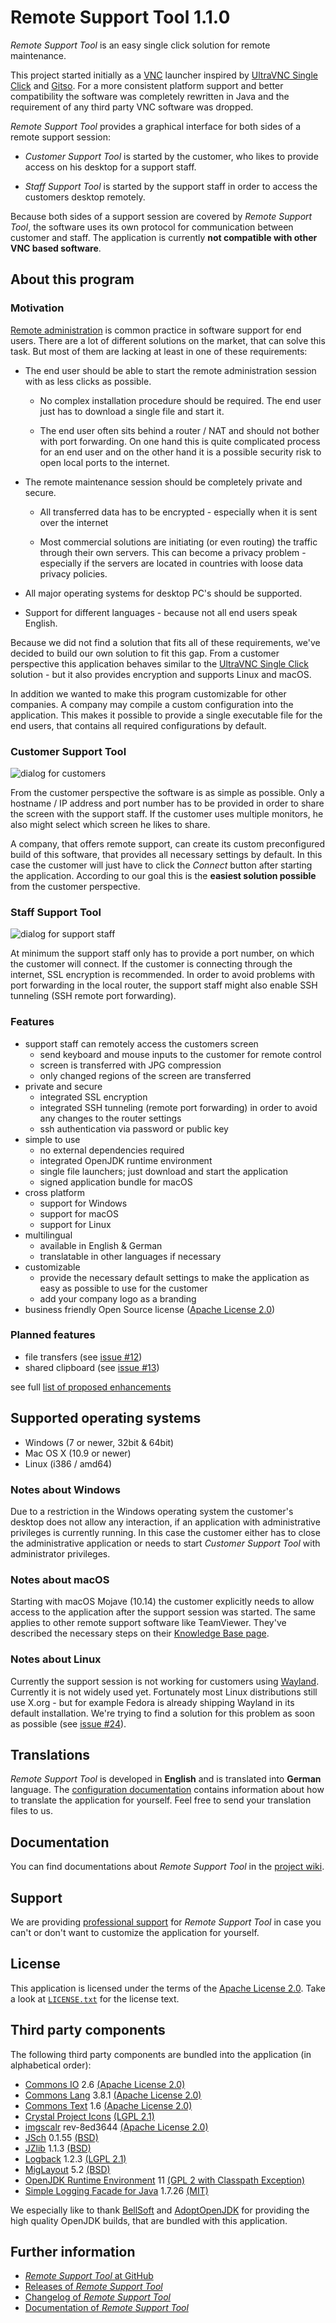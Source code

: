 Remote Support Tool 1.1.0
=========================

*Remote Support Tool* is an easy single click solution for remote maintenance.

This project started initially as a [VNC](https://en.wikipedia.org/wiki/Virtual_Network_Computing) launcher inspired by [UltraVNC Single Click](http://www.uvnc.com/products/uvnc-sc.html) and [Gitso](https://code.google.com/p/gitso/). For a more consistent platform support and better compatibility the software was completely rewritten in Java and the requirement of any third party VNC software was dropped.

*Remote Support Tool* provides a graphical interface for both sides of a remote support session:

-   *Customer Support Tool* is started by the customer, who likes to provide access on his desktop for a support staff.

-   *Staff Support Tool* is started by the support staff in order to access the customers desktop remotely. 

Because both sides of a support session are covered by *Remote Support Tool*, the software uses its own protocol for communication between customer and staff. The application is currently **not compatible with other VNC based software**. 


About this program
------------------


### Motivation

[Remote administration](https://en.wikipedia.org/wiki/Remote_administration) is common practice in software support for end users. There are a lot of different solutions on the market, that can solve this task. But most of them are lacking at least in one of these requirements:

-   The end user should be able to start the remote administration session with as less clicks as possible.

    -   No complex installation procedure should be required. The end user just has to download a single file and start it.

    -   The end user often sits behind a router / NAT and should not bother with port forwarding. On one hand this is quite complicated process for an end user and on the other hand it is a possible security risk to open local ports to the internet.

-   The remote maintenance session should be completely private and secure.

    -   All transferred data has to be encrypted - especially when it is sent over the internet

    -   Most commercial solutions are initiating (or even routing) the traffic through their own servers. This can become a privacy problem - especially if the servers are located in countries with loose data privacy policies.

-   All major operating systems for desktop PC's should be supported.

-   Support for different languages - because not all end users speak English.

Because we did not find a solution that fits all of these requirements, we've decided to build our own solution to fit this gap. From a customer perspective this application behaves similar to the [UltraVNC Single Click](http://www.uvnc.com/products/uvnc-sc.html) solution - but it also provides encryption and supports Linux and macOS.

In addition we wanted to make this program customizable for other companies. A company may compile a custom configuration into the application. This makes it possible to provide a single executable file for the end users, that contains all required configurations by default.


### Customer Support Tool

![dialog for customers](share/screenshots/customer-window.png)

From the customer perspective the software is as simple as possible. Only a hostname / IP address and port number has to be provided in order to share the screen with the support staff. If the customer uses multiple monitors, he also might select which screen he likes to share.

A company, that offers remote support, can create its custom preconfigured build of this software, that provides all necessary settings by default. In this case the customer will just have to click the *Connect* button after starting the application. According to our goal this is the **easiest solution possible** from the customer perspective.


### Staff Support Tool

![dialog for support staff](share/screenshots/staff-window.png)

At minimum the support staff only has to provide a port number, on which the customer will connect. If the customer is connecting through the internet, SSL encryption is recommended. In order to avoid problems with port forwarding in the local router, the support staff might also enable SSH tunneling (SSH remote port forwarding).


### Features

-   support staff can remotely access the customers screen
    -   send keyboard and mouse inputs to the customer for remote control
    -   screen is transferred with JPG compression
    -   only changed regions of the screen are transferred
-   private and secure
    -   integrated SSL encryption
    -   integrated SSH tunneling (remote port forwarding) in order to avoid any 
        changes to the router settings
    -   ssh authentication via password or public key
-   simple to use
    -   no external dependencies required
    -   integrated OpenJDK runtime environment 
    -   single file launchers; just download and start the application
    -   signed application bundle for macOS
-   cross platform 
    -   support for Windows
    -   support for macOS
    -   support for Linux
-   multilingual
    -   available in English & German
    -   translatable in other languages if necessary
-   customizable
    -   provide the necessary default settings to make the application as easy
        as possible to use for the customer
    -   add your company logo as a branding
-   business friendly Open Source license 
    ([Apache License 2.0](https://www.apache.org/licenses/LICENSE-2.0.html))
    
    
### Planned features

-   file transfers 
    (see [issue #12](https://github.com/OpenIndex/RemoteSupportTool/issues/12))
-   shared clipboard 
    (see [issue #13](https://github.com/OpenIndex/RemoteSupportTool/issues/13))

see full [list of proposed enhancements](https://github.com/OpenIndex/RemoteSupportTool/issues?q=is%3Aissue+is%3Aopen+label%3Aenhancement)


Supported operating systems
---------------------------

-   Windows (7 or newer, 32bit & 64bit) 
-   Mac OS X (10.9 or newer)
-   Linux (i386 / amd64)


### Notes about Windows

Due to a restriction in the Windows operating system the customer's desktop does not allow any interaction, if an application with administrative privileges is currently running. In this case the customer either has to close the administrative application or needs to start *Customer Support Tool* with administrator privileges.


### Notes about macOS

Starting with macOS Mojave (10.14) the customer explicitly needs to allow access to the application after the support session was started. The same applies to other remote support software like TeamViewer. They've described the necessary steps on their [Knowledge Base page](https://community.teamviewer.com/t5/Knowledge-Base/How-to-control-a-Mac-running-macOS-10-14-Mojave/ta-p/44699).


### Notes about Linux

Currently the support session is not working for customers using [Wayland](https://en.wikipedia.org/wiki/Wayland_(display_server_protocol)). Currently it is not widely used yet. Fortunately most Linux distributions still use X.org - but for example Fedora is already shipping Wayland in its default installation. We're trying to find a solution for this problem as soon as possible (see [issue #24](https://github.com/OpenIndex/RemoteSupportTool/issues/24)). 


Translations
------------

*Remote Support Tool* is developed in **English** and is translated into **German** language. The [configuration documentation](https://github.com/OpenIndex/RemoteSupportTool/wiki/Configuration) contains information about how to translate the application for yourself. Feel free to send your translation files to us.


Documentation
-------------

You can find documentations about *Remote Support Tool* in the [project wiki](https://github.com/OpenIndex/RemoteSupportTool/wiki).


Support
-------

We are providing [professional support](https://github.com/OpenIndex/RemoteSupportTool/wiki/Service) for *Remote Support Tool* in case you can't or don't want to customize the application for yourself. 


License
-------

This application is licensed under the terms of the [Apache License 2.0](https://www.apache.org/licenses/LICENSE-2.0.html). Take a look at [`LICENSE.txt`](LICENSE.txt) for the license text.


Third party components
----------------------

The following third party components are bundled into the application (in alphabetical order):

-   [Commons IO](https://commons.apache.org/io/) 2.6
    [(Apache License 2.0)](https://raw.githubusercontent.com/apache/commons-io/master/LICENSE.txt)
-   [Commons Lang](https://commons.apache.org/lang/) 3.8.1
    [(Apache License 2.0)](https://raw.githubusercontent.com/apache/commons-lang/master/LICENSE.txt)
-   [Commons Text](https://commons.apache.org/text/) 1.6
    [(Apache License 2.0)](https://raw.githubusercontent.com/apache/commons-text/master/LICENSE.txt)
-   [Crystal Project Icons](https://github.com/pinhead84/crystal-project)
    [(LGPL 2.1)](https://web.archive.org/web/20101122171611/http://everaldo.com/crystal/?action=license)
-   [imgscalr](https://github.com/rkalla/imgscalr) rev-8ed3644
    [(Apache License 2.0)](https://raw.githubusercontent.com/rkalla/imgscalr/master/LICENSE)
-   [JSch](http://www.jcraft.com/jsch/) 0.1.55
    [(BSD)](http://www.jcraft.com/jsch/LICENSE.txt)
-   [JZlib](http://www.jcraft.com/jzlib/) 1.1.3
    [(BSD)](http://www.jcraft.com/jzlib/LICENSE.txt)
-   [Logback](https://logback.qos.ch/) 1.2.3
    [(LGPL 2.1)](https://logback.qos.ch/license.html)
-   [MigLayout](http://miglayout.com/) 5.2
    [(BSD)](https://raw.githubusercontent.com/mikaelgrev/miglayout/master/src/site/resources/docs/license.txt)
-   [OpenJDK Runtime Environment](https://openjdk.java.net/) 11
    [(GPL 2 with Classpath Exception)](https://openjdk.java.net/legal/gplv2+ce.html)
-   [Simple Logging Facade for Java](https://www.slf4j.org/) 1.7.26
    [(MIT)](https://www.slf4j.org/license.html)

We especially like to thank [BellSoft](https://www.bell-sw.com/) and [AdoptOpenJDK](https://adoptopenjdk.net/) for providing the high quality OpenJDK builds, that are bundled with this application.


Further information
-------------------

-   [*Remote Support Tool* at GitHub](https://github.com/OpenIndex/RemoteSupportTool)
-   [Releases of *Remote Support Tool*](https://github.com/OpenIndex/RemoteSupportTool/releases)
-   [Changelog of *Remote Support Tool*](https://github.com/OpenIndex/RemoteSupportTool/blob/master/CHANGELOG.md)
-   [Documentation of *Remote Support Tool*](https://github.com/OpenIndex/RemoteSupportTool/wiki)
